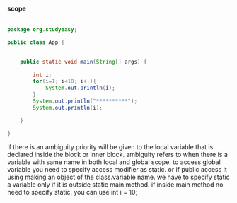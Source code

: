 #### scope
```java

package org.studyeasy;

public class App {
	

	public static void main(String[] args) {
		
		int i;
		for(i=1; i<10; i++){
			System.out.println(i);
		}
		System.out.println("**********");
		System.out.println(i);

	}

}

```
if there is an ambiguity priority will be given to the local variable that is declared inside the block or inner block.
ambiguity refers to when there is a variable with same name in both local and global scope.
to access global variable you need to specify access modifier as static. or if public access it using making an object of the class.variable name.
we have to specify static a variable only if it is outside static main method. if inside main method no need to specify static.
you can use int i = 10;


